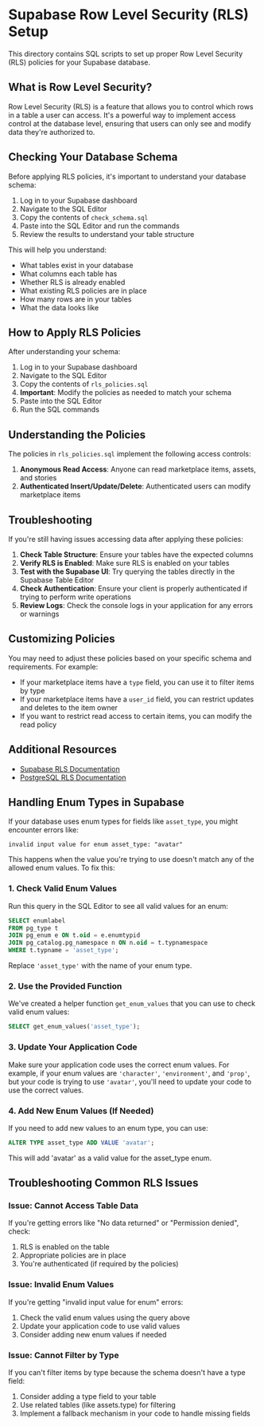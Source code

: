 # Supabase Row Level Security (RLS) Setup

This directory contains SQL scripts to set up proper Row Level Security (RLS) policies for your Supabase database.

## What is Row Level Security?

Row Level Security (RLS) is a feature that allows you to control which rows in a table a user can access. It's a powerful way to implement access control at the database level, ensuring that users can only see and modify data they're authorized to.

## Checking Your Database Schema

Before applying RLS policies, it's important to understand your database schema:

1. Log in to your Supabase dashboard
2. Navigate to the SQL Editor
3. Copy the contents of `check_schema.sql`
4. Paste into the SQL Editor and run the commands
5. Review the results to understand your table structure

This will help you understand:
- What tables exist in your database
- What columns each table has
- Whether RLS is already enabled
- What existing RLS policies are in place
- How many rows are in your tables
- What the data looks like

## How to Apply RLS Policies

After understanding your schema:

1. Log in to your Supabase dashboard
2. Navigate to the SQL Editor
3. Copy the contents of `rls_policies.sql` 
4. **Important**: Modify the policies as needed to match your schema
5. Paste into the SQL Editor
6. Run the SQL commands

## Understanding the Policies

The policies in `rls_policies.sql` implement the following access controls:

1. **Anonymous Read Access**: Anyone can read marketplace items, assets, and stories
2. **Authenticated Insert/Update/Delete**: Authenticated users can modify marketplace items

## Troubleshooting

If you're still having issues accessing data after applying these policies:

1. **Check Table Structure**: Ensure your tables have the expected columns
2. **Verify RLS is Enabled**: Make sure RLS is enabled on your tables
3. **Test with the Supabase UI**: Try querying the tables directly in the Supabase Table Editor
4. **Check Authentication**: Ensure your client is properly authenticated if trying to perform write operations
5. **Review Logs**: Check the console logs in your application for any errors or warnings

## Customizing Policies

You may need to adjust these policies based on your specific schema and requirements. For example:

- If your marketplace items have a `type` field, you can use it to filter items by type
- If your marketplace items have a `user_id` field, you can restrict updates and deletes to the item owner
- If you want to restrict read access to certain items, you can modify the read policy

## Additional Resources

- [Supabase RLS Documentation](https://supabase.com/docs/guides/auth/row-level-security)
- [PostgreSQL RLS Documentation](https://www.postgresql.org/docs/current/ddl-rowsecurity.html)

## Handling Enum Types in Supabase

If your database uses enum types for fields like `asset_type`, you might encounter errors like:

```
invalid input value for enum asset_type: "avatar"
```

This happens when the value you're trying to use doesn't match any of the allowed enum values. To fix this:

### 1. Check Valid Enum Values

Run this query in the SQL Editor to see all valid values for an enum:

```sql
SELECT enumlabel
FROM pg_type t
JOIN pg_enum e ON t.oid = e.enumtypid
JOIN pg_catalog.pg_namespace n ON n.oid = t.typnamespace
WHERE t.typname = 'asset_type';
```

Replace `'asset_type'` with the name of your enum type.

### 2. Use the Provided Function

We've created a helper function `get_enum_values` that you can use to check valid enum values:

```sql
SELECT get_enum_values('asset_type');
```

### 3. Update Your Application Code

Make sure your application code uses the correct enum values. For example, if your enum values are `'character'`, `'environment'`, and `'prop'`, but your code is trying to use `'avatar'`, you'll need to update your code to use the correct values.

### 4. Add New Enum Values (If Needed)

If you need to add new values to an enum type, you can use:

```sql
ALTER TYPE asset_type ADD VALUE 'avatar';
```

This will add 'avatar' as a valid value for the asset_type enum.

## Troubleshooting Common RLS Issues

### Issue: Cannot Access Table Data

If you're getting errors like "No data returned" or "Permission denied", check:

1. RLS is enabled on the table
2. Appropriate policies are in place
3. You're authenticated (if required by the policies)

### Issue: Invalid Enum Values

If you're getting "invalid input value for enum" errors:

1. Check the valid enum values using the query above
2. Update your application code to use valid values
3. Consider adding new enum values if needed

### Issue: Cannot Filter by Type

If you can't filter items by type because the schema doesn't have a type field:

1. Consider adding a type field to your table
2. Use related tables (like assets.type) for filtering
3. Implement a fallback mechanism in your code to handle missing fields 